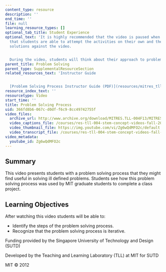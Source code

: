 ```yaml
---
content_type: resource
description: ''
end_time: ''
file: null
learning_resource_types: []
optional_tab_title: Student Experience
optional_text: 'It is highly recommended that the video is paused when prompted so
  that students are able to attempt the activities on their own and then check their
  solutions against the video.


  During the video, students will think about their approach to problem solving.'
parent_title: Problem Solving
parent_type: SupplementalResourceSection
related_resources_text: 'Instructor Guide


  [Problem Solving Process Instructor Guide (PDF)](resources/mitres_tll-004f13_pspr_ig)'
resource_index_text: ''
resourcetype: Video
start_time: ''
title: Problem Solving Process
uid: 366fd8b6-067c-d0df-f6c9-8cc49742755f
video_files:
  archive_url: http://www.archive.org/download/MITRES.TLL-004F13/MITRES_TLL-004F13_problem_solving_process_300k.mp4
  video_captions_file: /courses/res-tll-004-stem-concept-videos-fall-2013/b9ed40049c5a5d67bed06f4cf1270172_Zg6wQdMFO2c.vtt
  video_thumbnail_file: https://img.youtube.com/vi/Zg6wQdMFO2c/default.jpg
  video_transcript_file: /courses/res-tll-004-stem-concept-videos-fall-2013/8d6842676babf924783199cca4dbc486_Zg6wQdMFO2c.pdf
video_metadata:
  youtube_id: Zg6wQdMFO2c
---
```


Summary
-------

This video presents students with a problem solving process that they might find useful in solving ill defined problems. Students see how this problem solving process was used by MIT graduate students to complete a class project.

Learning Objectives
-------------------

After watching this video students will be able to:

*   Identify the steps of the problem solving process.
*   Recognize that the problem solving process is iterative.

Funding provided by the Singapore University of Technology and Design (SUTD)

Developed by the Teaching and Learning Laboratory (TLL) at MIT for SUTD

MIT © 2012